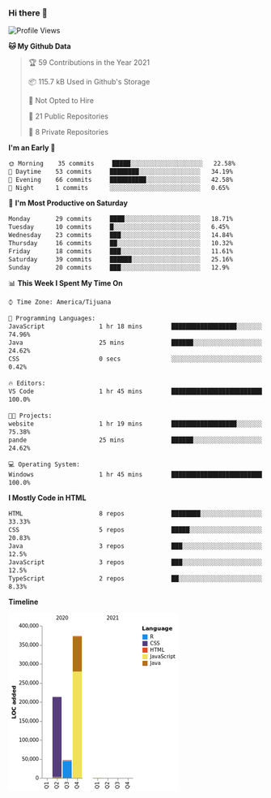 ### Hi there 👋

<!--START_SECTION:waka-->
![Profile Views](http://img.shields.io/badge/Profile%20Views-0-blue)

**🐱 My Github Data** 

> 🏆 59 Contributions in the Year 2021
 > 
> 📦 115.7 kB Used in Github's Storage 
 > 
> 🚫 Not Opted to Hire
 > 
> 📜 21 Public Repositories 
 > 
> 🔑 8 Private Repositories  
 > 
**I'm an Early 🐤** 

```text
🌞 Morning    35 commits     █████░░░░░░░░░░░░░░░░░░░░   22.58% 
🌆 Daytime    53 commits     ████████░░░░░░░░░░░░░░░░░   34.19% 
🌃 Evening    66 commits     ██████████░░░░░░░░░░░░░░░   42.58% 
🌙 Night      1 commits      ░░░░░░░░░░░░░░░░░░░░░░░░░   0.65%

```
📅 **I'm Most Productive on Saturday** 

```text
Monday       29 commits     ████░░░░░░░░░░░░░░░░░░░░░   18.71% 
Tuesday      10 commits     █░░░░░░░░░░░░░░░░░░░░░░░░   6.45% 
Wednesday    23 commits     ███░░░░░░░░░░░░░░░░░░░░░░   14.84% 
Thursday     16 commits     ██░░░░░░░░░░░░░░░░░░░░░░░   10.32% 
Friday       18 commits     ███░░░░░░░░░░░░░░░░░░░░░░   11.61% 
Saturday     39 commits     ██████░░░░░░░░░░░░░░░░░░░   25.16% 
Sunday       20 commits     ███░░░░░░░░░░░░░░░░░░░░░░   12.9%

```


📊 **This Week I Spent My Time On** 

```text
⌚︎ Time Zone: America/Tijuana

💬 Programming Languages: 
JavaScript               1 hr 18 mins        ██████████████████░░░░░░░   74.96% 
Java                     25 mins             ██████░░░░░░░░░░░░░░░░░░░   24.62% 
CSS                      0 secs              ░░░░░░░░░░░░░░░░░░░░░░░░░   0.42%

🔥 Editors: 
VS Code                  1 hr 45 mins        █████████████████████████   100.0%

🐱‍💻 Projects: 
website                  1 hr 19 mins        ██████████████████░░░░░░░   75.38% 
pande                    25 mins             ██████░░░░░░░░░░░░░░░░░░░   24.62%

💻 Operating System: 
Windows                  1 hr 45 mins        █████████████████████████   100.0%

```

**I Mostly Code in HTML** 

```text
HTML                     8 repos             ████████░░░░░░░░░░░░░░░░░   33.33% 
CSS                      5 repos             █████░░░░░░░░░░░░░░░░░░░░   20.83% 
Java                     3 repos             ███░░░░░░░░░░░░░░░░░░░░░░   12.5% 
JavaScript               3 repos             ███░░░░░░░░░░░░░░░░░░░░░░   12.5% 
TypeScript               2 repos             ██░░░░░░░░░░░░░░░░░░░░░░░   8.33%

```


**Timeline**

![Chart not found](https://raw.githubusercontent.com/Aarushi-Pandey/Aarushi-Pandey/main/charts/bar_graph.png) 


<!--END_SECTION:waka-->
